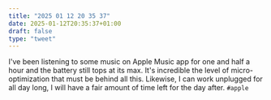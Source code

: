 ```yaml
---
title: "2025 01 12 20 35 37"
date: 2025-01-12T20:35:37+01:00
draft: false
type: "tweet"
---
```


I've been listening to some music on Apple Music app for one and half a hour and the battery still tops at its max. It's incredible the level of micro-optimization that must be behind all this. Likewise, I can work unplugged for all day long, I will have a fair amount of time left for the day after. `#apple`
